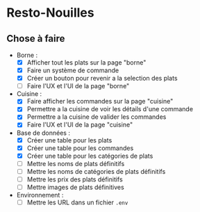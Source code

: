 # Resto-Nouilles

## Chose à faire

- Borne :
  - [x] Afficher tout les plats sur la page "borne"
  - [x] Faire un système de commande
  - [x] Créer un bouton pour revenir a la selection des plats 
  - [ ] Faire l'UX et l'UI de la page "borne"

- Cuisine :
  - [x] Faire afficher les commandes sur la page "cuisine"
  - [x] Permettre a la cuisine de voir les détails d'une commande
  - [x] Permettre a la cuisine de valider les commandes
  - [x] Faire l'UX et l'UI de la page "cuisine"

- Base de données :
  - [x] Créer une table pour les plats
  - [x] Créer une table pour les commandes
  - [x] Créer une table pour les catégories de plats
  - [ ] Mettre les noms de plats définitifs
  - [ ] Mettre les noms de catégories de plats définitifs
  - [ ] Mettre les prix des plats définitifs
  - [ ] Mettre images de plats définitives

- Environnement :
  - [ ] Mettre les URL dans un fichier `.env`